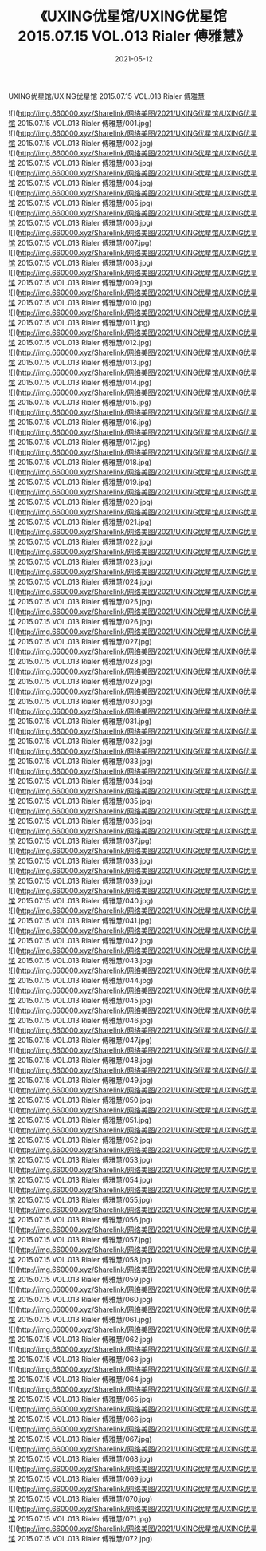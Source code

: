 ﻿---
layout: post
title:  《UXING优星馆/UXING优星馆 2015.07.15 VOL.013 Rialer 傅雅慧》
date:   2021-05-12
img: http://img.660000.xyz/Sharelink/网络美图/2021/UXING优星馆/UXING优星馆 2015.07.15 VOL.013 Rialer 傅雅慧/000.jpg
categories: [美女, 清纯, 唯美]
---

UXING优星馆/UXING优星馆 2015.07.15 VOL.013 Rialer 傅雅慧

 ![](http://img.660000.xyz/Sharelink/网络美图/2021/UXING优星馆/UXING优星馆 2015.07.15 VOL.013 Rialer 傅雅慧/001.jpg) <br>![](http://img.660000.xyz/Sharelink/网络美图/2021/UXING优星馆/UXING优星馆 2015.07.15 VOL.013 Rialer 傅雅慧/002.jpg) <br>![](http://img.660000.xyz/Sharelink/网络美图/2021/UXING优星馆/UXING优星馆 2015.07.15 VOL.013 Rialer 傅雅慧/003.jpg) <br>![](http://img.660000.xyz/Sharelink/网络美图/2021/UXING优星馆/UXING优星馆 2015.07.15 VOL.013 Rialer 傅雅慧/004.jpg) <br>![](http://img.660000.xyz/Sharelink/网络美图/2021/UXING优星馆/UXING优星馆 2015.07.15 VOL.013 Rialer 傅雅慧/005.jpg) <br>![](http://img.660000.xyz/Sharelink/网络美图/2021/UXING优星馆/UXING优星馆 2015.07.15 VOL.013 Rialer 傅雅慧/006.jpg) <br>![](http://img.660000.xyz/Sharelink/网络美图/2021/UXING优星馆/UXING优星馆 2015.07.15 VOL.013 Rialer 傅雅慧/007.jpg) <br>![](http://img.660000.xyz/Sharelink/网络美图/2021/UXING优星馆/UXING优星馆 2015.07.15 VOL.013 Rialer 傅雅慧/008.jpg) <br>![](http://img.660000.xyz/Sharelink/网络美图/2021/UXING优星馆/UXING优星馆 2015.07.15 VOL.013 Rialer 傅雅慧/009.jpg) <br>![](http://img.660000.xyz/Sharelink/网络美图/2021/UXING优星馆/UXING优星馆 2015.07.15 VOL.013 Rialer 傅雅慧/010.jpg) <br>![](http://img.660000.xyz/Sharelink/网络美图/2021/UXING优星馆/UXING优星馆 2015.07.15 VOL.013 Rialer 傅雅慧/011.jpg) <br>![](http://img.660000.xyz/Sharelink/网络美图/2021/UXING优星馆/UXING优星馆 2015.07.15 VOL.013 Rialer 傅雅慧/012.jpg) <br>![](http://img.660000.xyz/Sharelink/网络美图/2021/UXING优星馆/UXING优星馆 2015.07.15 VOL.013 Rialer 傅雅慧/013.jpg) <br>![](http://img.660000.xyz/Sharelink/网络美图/2021/UXING优星馆/UXING优星馆 2015.07.15 VOL.013 Rialer 傅雅慧/014.jpg) <br>![](http://img.660000.xyz/Sharelink/网络美图/2021/UXING优星馆/UXING优星馆 2015.07.15 VOL.013 Rialer 傅雅慧/015.jpg) <br>![](http://img.660000.xyz/Sharelink/网络美图/2021/UXING优星馆/UXING优星馆 2015.07.15 VOL.013 Rialer 傅雅慧/016.jpg) <br>![](http://img.660000.xyz/Sharelink/网络美图/2021/UXING优星馆/UXING优星馆 2015.07.15 VOL.013 Rialer 傅雅慧/017.jpg) <br>![](http://img.660000.xyz/Sharelink/网络美图/2021/UXING优星馆/UXING优星馆 2015.07.15 VOL.013 Rialer 傅雅慧/018.jpg) <br>![](http://img.660000.xyz/Sharelink/网络美图/2021/UXING优星馆/UXING优星馆 2015.07.15 VOL.013 Rialer 傅雅慧/019.jpg) <br>![](http://img.660000.xyz/Sharelink/网络美图/2021/UXING优星馆/UXING优星馆 2015.07.15 VOL.013 Rialer 傅雅慧/020.jpg) <br>![](http://img.660000.xyz/Sharelink/网络美图/2021/UXING优星馆/UXING优星馆 2015.07.15 VOL.013 Rialer 傅雅慧/021.jpg) <br>![](http://img.660000.xyz/Sharelink/网络美图/2021/UXING优星馆/UXING优星馆 2015.07.15 VOL.013 Rialer 傅雅慧/022.jpg) <br>![](http://img.660000.xyz/Sharelink/网络美图/2021/UXING优星馆/UXING优星馆 2015.07.15 VOL.013 Rialer 傅雅慧/023.jpg) <br>![](http://img.660000.xyz/Sharelink/网络美图/2021/UXING优星馆/UXING优星馆 2015.07.15 VOL.013 Rialer 傅雅慧/024.jpg) <br>![](http://img.660000.xyz/Sharelink/网络美图/2021/UXING优星馆/UXING优星馆 2015.07.15 VOL.013 Rialer 傅雅慧/025.jpg) <br>![](http://img.660000.xyz/Sharelink/网络美图/2021/UXING优星馆/UXING优星馆 2015.07.15 VOL.013 Rialer 傅雅慧/026.jpg) <br>![](http://img.660000.xyz/Sharelink/网络美图/2021/UXING优星馆/UXING优星馆 2015.07.15 VOL.013 Rialer 傅雅慧/027.jpg) <br>![](http://img.660000.xyz/Sharelink/网络美图/2021/UXING优星馆/UXING优星馆 2015.07.15 VOL.013 Rialer 傅雅慧/028.jpg) <br>![](http://img.660000.xyz/Sharelink/网络美图/2021/UXING优星馆/UXING优星馆 2015.07.15 VOL.013 Rialer 傅雅慧/029.jpg) <br>![](http://img.660000.xyz/Sharelink/网络美图/2021/UXING优星馆/UXING优星馆 2015.07.15 VOL.013 Rialer 傅雅慧/030.jpg) <br>![](http://img.660000.xyz/Sharelink/网络美图/2021/UXING优星馆/UXING优星馆 2015.07.15 VOL.013 Rialer 傅雅慧/031.jpg) <br>![](http://img.660000.xyz/Sharelink/网络美图/2021/UXING优星馆/UXING优星馆 2015.07.15 VOL.013 Rialer 傅雅慧/032.jpg) <br>![](http://img.660000.xyz/Sharelink/网络美图/2021/UXING优星馆/UXING优星馆 2015.07.15 VOL.013 Rialer 傅雅慧/033.jpg) <br>![](http://img.660000.xyz/Sharelink/网络美图/2021/UXING优星馆/UXING优星馆 2015.07.15 VOL.013 Rialer 傅雅慧/034.jpg) <br>![](http://img.660000.xyz/Sharelink/网络美图/2021/UXING优星馆/UXING优星馆 2015.07.15 VOL.013 Rialer 傅雅慧/035.jpg) <br>![](http://img.660000.xyz/Sharelink/网络美图/2021/UXING优星馆/UXING优星馆 2015.07.15 VOL.013 Rialer 傅雅慧/036.jpg) <br>![](http://img.660000.xyz/Sharelink/网络美图/2021/UXING优星馆/UXING优星馆 2015.07.15 VOL.013 Rialer 傅雅慧/037.jpg) <br>![](http://img.660000.xyz/Sharelink/网络美图/2021/UXING优星馆/UXING优星馆 2015.07.15 VOL.013 Rialer 傅雅慧/038.jpg) <br>![](http://img.660000.xyz/Sharelink/网络美图/2021/UXING优星馆/UXING优星馆 2015.07.15 VOL.013 Rialer 傅雅慧/039.jpg) <br>![](http://img.660000.xyz/Sharelink/网络美图/2021/UXING优星馆/UXING优星馆 2015.07.15 VOL.013 Rialer 傅雅慧/040.jpg) <br>![](http://img.660000.xyz/Sharelink/网络美图/2021/UXING优星馆/UXING优星馆 2015.07.15 VOL.013 Rialer 傅雅慧/041.jpg) <br>![](http://img.660000.xyz/Sharelink/网络美图/2021/UXING优星馆/UXING优星馆 2015.07.15 VOL.013 Rialer 傅雅慧/042.jpg) <br>![](http://img.660000.xyz/Sharelink/网络美图/2021/UXING优星馆/UXING优星馆 2015.07.15 VOL.013 Rialer 傅雅慧/043.jpg) <br>![](http://img.660000.xyz/Sharelink/网络美图/2021/UXING优星馆/UXING优星馆 2015.07.15 VOL.013 Rialer 傅雅慧/044.jpg) <br>![](http://img.660000.xyz/Sharelink/网络美图/2021/UXING优星馆/UXING优星馆 2015.07.15 VOL.013 Rialer 傅雅慧/045.jpg) <br>![](http://img.660000.xyz/Sharelink/网络美图/2021/UXING优星馆/UXING优星馆 2015.07.15 VOL.013 Rialer 傅雅慧/046.jpg) <br>![](http://img.660000.xyz/Sharelink/网络美图/2021/UXING优星馆/UXING优星馆 2015.07.15 VOL.013 Rialer 傅雅慧/047.jpg) <br>![](http://img.660000.xyz/Sharelink/网络美图/2021/UXING优星馆/UXING优星馆 2015.07.15 VOL.013 Rialer 傅雅慧/048.jpg) <br>![](http://img.660000.xyz/Sharelink/网络美图/2021/UXING优星馆/UXING优星馆 2015.07.15 VOL.013 Rialer 傅雅慧/049.jpg) <br>![](http://img.660000.xyz/Sharelink/网络美图/2021/UXING优星馆/UXING优星馆 2015.07.15 VOL.013 Rialer 傅雅慧/050.jpg) <br>![](http://img.660000.xyz/Sharelink/网络美图/2021/UXING优星馆/UXING优星馆 2015.07.15 VOL.013 Rialer 傅雅慧/051.jpg) <br>![](http://img.660000.xyz/Sharelink/网络美图/2021/UXING优星馆/UXING优星馆 2015.07.15 VOL.013 Rialer 傅雅慧/052.jpg) <br>![](http://img.660000.xyz/Sharelink/网络美图/2021/UXING优星馆/UXING优星馆 2015.07.15 VOL.013 Rialer 傅雅慧/053.jpg) <br>![](http://img.660000.xyz/Sharelink/网络美图/2021/UXING优星馆/UXING优星馆 2015.07.15 VOL.013 Rialer 傅雅慧/054.jpg) <br>![](http://img.660000.xyz/Sharelink/网络美图/2021/UXING优星馆/UXING优星馆 2015.07.15 VOL.013 Rialer 傅雅慧/055.jpg) <br>![](http://img.660000.xyz/Sharelink/网络美图/2021/UXING优星馆/UXING优星馆 2015.07.15 VOL.013 Rialer 傅雅慧/056.jpg) <br>![](http://img.660000.xyz/Sharelink/网络美图/2021/UXING优星馆/UXING优星馆 2015.07.15 VOL.013 Rialer 傅雅慧/057.jpg) <br>![](http://img.660000.xyz/Sharelink/网络美图/2021/UXING优星馆/UXING优星馆 2015.07.15 VOL.013 Rialer 傅雅慧/058.jpg) <br>![](http://img.660000.xyz/Sharelink/网络美图/2021/UXING优星馆/UXING优星馆 2015.07.15 VOL.013 Rialer 傅雅慧/059.jpg) <br>![](http://img.660000.xyz/Sharelink/网络美图/2021/UXING优星馆/UXING优星馆 2015.07.15 VOL.013 Rialer 傅雅慧/060.jpg) <br>![](http://img.660000.xyz/Sharelink/网络美图/2021/UXING优星馆/UXING优星馆 2015.07.15 VOL.013 Rialer 傅雅慧/061.jpg) <br>![](http://img.660000.xyz/Sharelink/网络美图/2021/UXING优星馆/UXING优星馆 2015.07.15 VOL.013 Rialer 傅雅慧/062.jpg) <br>![](http://img.660000.xyz/Sharelink/网络美图/2021/UXING优星馆/UXING优星馆 2015.07.15 VOL.013 Rialer 傅雅慧/063.jpg) <br>![](http://img.660000.xyz/Sharelink/网络美图/2021/UXING优星馆/UXING优星馆 2015.07.15 VOL.013 Rialer 傅雅慧/064.jpg) <br>![](http://img.660000.xyz/Sharelink/网络美图/2021/UXING优星馆/UXING优星馆 2015.07.15 VOL.013 Rialer 傅雅慧/065.jpg) <br>![](http://img.660000.xyz/Sharelink/网络美图/2021/UXING优星馆/UXING优星馆 2015.07.15 VOL.013 Rialer 傅雅慧/066.jpg) <br>![](http://img.660000.xyz/Sharelink/网络美图/2021/UXING优星馆/UXING优星馆 2015.07.15 VOL.013 Rialer 傅雅慧/067.jpg) <br>![](http://img.660000.xyz/Sharelink/网络美图/2021/UXING优星馆/UXING优星馆 2015.07.15 VOL.013 Rialer 傅雅慧/068.jpg) <br>![](http://img.660000.xyz/Sharelink/网络美图/2021/UXING优星馆/UXING优星馆 2015.07.15 VOL.013 Rialer 傅雅慧/069.jpg) <br>![](http://img.660000.xyz/Sharelink/网络美图/2021/UXING优星馆/UXING优星馆 2015.07.15 VOL.013 Rialer 傅雅慧/070.jpg) <br>![](http://img.660000.xyz/Sharelink/网络美图/2021/UXING优星馆/UXING优星馆 2015.07.15 VOL.013 Rialer 傅雅慧/071.jpg) <br>![](http://img.660000.xyz/Sharelink/网络美图/2021/UXING优星馆/UXING优星馆 2015.07.15 VOL.013 Rialer 傅雅慧/072.jpg) <br>